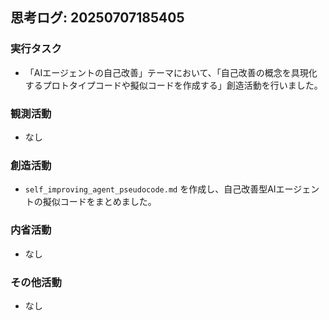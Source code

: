 ## 思考ログ: 20250707185405

### 実行タスク
- 「AIエージェントの自己改善」テーマにおいて、「自己改善の概念を具現化するプロトタイプコードや擬似コードを作成する」創造活動を行いました。

### 観測活動
- なし

### 創造活動
- `self_improving_agent_pseudocode.md` を作成し、自己改善型AIエージェントの擬似コードをまとめました。

### 内省活動
- なし

### その他活動
- なし
